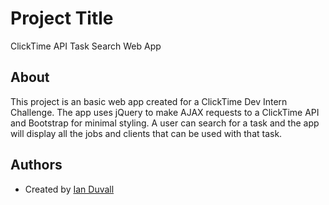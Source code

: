 # Project Title

ClickTime API Task Search Web App

## About

This project is an basic web app created for a ClickTime Dev Intern Challenge. The app uses jQuery to make AJAX requests to a ClickTime API and Bootstrap for minimal styling. A user can search for a task and the app will display all the jobs and clients that can be used with that task.

## Authors
* Created by [Ian Duvall](https://linkedin.com/in/ianduvall)